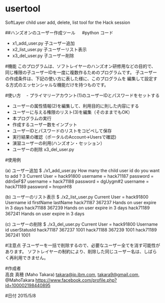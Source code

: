 # usertool
SoftLayer child user add, delete, list tool for the Hack session


##ハンズオンのユーザー作成ツール
　
#python コード
  - x1_add_user.py   子ユーザー追加
  - x2_list_user.py  子ユーザーリスト表示  
  - x3_del_user.py   子ユーザー削除

  
#機能
    このプログラムは、ソフトレイヤーのハンズオン研修用などの目的で、
    同じ権限の子ユーザーIDを一度に複数作るためのプログラムです。
    子ユーザーの作成条件は、下記の使い方に表した様に、このプログラムを
    編集して設定する方式のエッセンシャルな機能だけを持つものです。

#使い方
　- プライマリーアカウント(1)のユーザーIDとパスワードをセットする
  - ユーザーの属性情報(2)を編集して、利用目的に則した内容にする
  - ユーザーに与える権限のリスト(3)を編集（そのままでもOK）
  - 本プログラムの実行
  - 作成するユーザー数をインプット
  - ユーザーIDとパスワードのリストをコピペして保存
  - 実行結果の確認（ポータルのAccount->Usersで確認)
  - 演習ユーザーの利用(ハンズオン・セッション）
  - ユーザーの削除 x3_del_user.py

#使用例

(a) ユーザー追加
    $ ./x1_add_user.py
    How many the child user id do you want to add ? 3
    Current User = hack91800
    username = hack71187  password = ddnSeF$7
    username = hack71188  password = dgUygm#2
    username = hack71189  password = hropnH!8

(b) ユーザーのリスト表示
    $ ./x2_list_user.py
    Current User = hack91800
    Username               id        firstName                 lastName
    hack71187              367237    Hands on user             expire in 3 days
    hack71188              367239    Hands on user             expire in 3 days
    hack71189              367241    Hands on user             expire in 3 days　

(c) ユーザーの削除
    $ ./x3_del_user.py
    Current User = hack91800
    Username               id        userStatusId
    hack71187              367237    1001
    hack71188              367239    1001
    hack71189              367241    1001


#注意点
子ユーザーを一括で削除するので、必要なユーザー全てを消す可能性があります。
ソフトレイヤーの制約により、削除した同じユーザー名は、しばらく再利用できません。


#作成者  
高良 真穂 (Maho Takara)
takara@jp.ibm.com, takara9@gmail.com, @MahoTakara
https://www.facebook.com/profile.php?id=100002198440895

#日付
2015/5/8   
